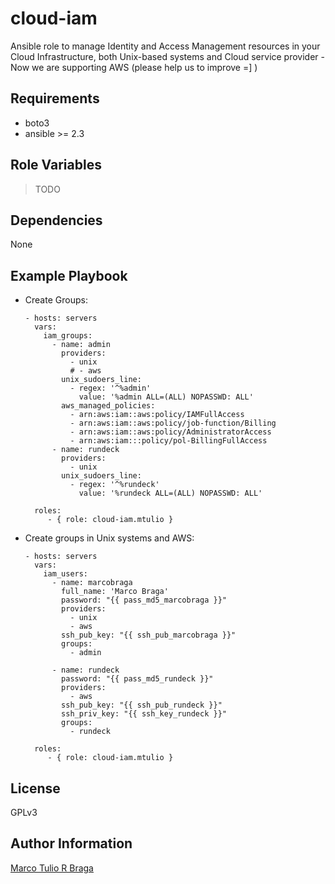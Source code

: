 cloud-iam
=========

Ansible role to manage Identity and Access Management resources in your Cloud
Infrastructure, both Unix-based systems and Cloud service provider - Now we are
supporting AWS (please help us to improve =] )


Requirements
------------

- boto3
- ansible >= 2.3

Role Variables
--------------

> TODO

Dependencies
------------

None

Example Playbook
----------------

* Create Groups:

      - hosts: servers
        vars:
          iam_groups:
            - name: admin
              providers:
                - unix
                # - aws
              unix_sudoers_line:
                - regex: '^%admin'
                  value: '%admin ALL=(ALL) NOPASSWD: ALL'
              aws_managed_policies:
                - arn:aws:iam::aws:policy/IAMFullAccess
                - arn:aws:iam::aws:policy/job-function/Billing
                - arn:aws:iam::aws:policy/AdministratorAccess
                - arn:aws:iam:::policy/pol-BillingFullAccess
            - name: rundeck
              providers:
                - unix
              unix_sudoers_line:
                - regex: '^%rundeck'
                  value: '%rundeck ALL=(ALL) NOPASSWD: ALL'

        roles:
           - { role: cloud-iam.mtulio }


* Create groups in Unix systems and AWS:


      - hosts: servers
        vars:
          iam_users:
            - name: marcobraga
              full_name: 'Marco Braga'
              password: "{{ pass_md5_marcobraga }}"
              providers:
                - unix
                - aws
              ssh_pub_key: "{{ ssh_pub_marcobraga }}"
              groups:
                - admin

            - name: rundeck
              password: "{{ pass_md5_rundeck }}"
              providers:
                - aws
              ssh_pub_key: "{{ ssh_pub_rundeck }}"
              ssh_priv_key: "{{ ssh_key_rundeck }}"
              groups:
                - rundeck

        roles:
           - { role: cloud-iam.mtulio }


License
-------

GPLv3

Author Information
------------------

[Marco Tulio R Braga](https://github.com/mtulio)
